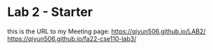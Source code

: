 # Lab 2 - Starter
this is the URL to my Meeting page:
https://qiyun506.github.io/LAB2/
https://qiyun506.github.io/fa22-cse110-lab3/
